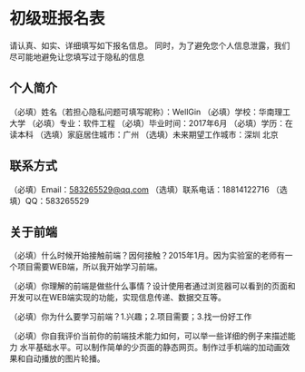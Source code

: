 # 初级班报名表

请认真、如实、详细填写如下报名信息。
同时，为了避免您个人信息泄露，我们尽可能地避免让您填写过于隐私的信息

## 个人简介

（必填）姓名（若担心隐私问题可填写昵称）：WellGin
（必填）学校：华南理工大学
（必填）专业：软件工程
（必填）毕业时间：2017年6月
（必填）学历：在读本科
（选填）家庭居住城市：广州
（选填）未来期望工作城市：深圳 北京

## 联系方式

（必填）Email：583265529@qq.com
（选填）联系电话：18814122716
（选填）QQ：583265529

## 关于前端

（必填）什么时候开始接触前端？因何接触？2015年1月。因为实验室的老师有一个项目需要WEB端，所以我开始学习前端。

（必填）你理解的前端是做些什么事情？设计使用者通过浏览器可以看到的页面和开发可以在WEB端实现的功能，实现信息传递、数据交互等。

（必填）你为什么要学习前端？1.兴趣；2.项目需要；3.找一份好工作

（必填）你自我评价当前你的前端技术能力如何，可以举一些详细的例子来描述能力  水平基础水平。可以制作简单的少页面的静态网页。制作过手机端的加动画效果和自动播放的图片轮播。

